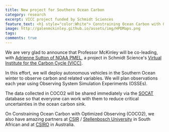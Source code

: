 ```yaml
---
title: New project for Southern Ocean Carbon
category: research
excerpt: VICC project funded by Schmidt Sciences
feature_text: <h1 style="color:White"> Constraining Ocean Carbon with Optimized Observing (COCO2) </h1>
image: http://galenmckinley.github.io/assets/img/HPDMaps.png
tags: 
comments: true
---
```


We are very glad to announce that Professor McKinley will be co-leading, with [Adrienne Sutton of NOAA PMEL](https://www.pmel.noaa.gov/co2/story/Adrienne+J.+Sutton,+Ph.D.), a project in Schmidt Science's [Virtual Institute for the Carbon Cycle (VICC)](https://www.schmidtsciences.org/vicc/).

In this effort, we will deploy autonomous vehicles in the Southern Ocean winter to observe carbon and related variables. We will plan observations each year using Observing System Simulation Experiments (OSSEs). 

The data collected in COCO2 will be shared immediately via the [SOCAT](www.socat.info) database so that everyone can work with them to reduce critical uncertainties in the ocean carbon sink. 

On Constraining Ocean Carbon with Optimized Observing (COCO2), we also have amazing partners at [CSIR](https://www.csir.co.za) / [Stellenbosch University](https://www.sun.ac.za/english) in South African and at [CSIRO](https://research.csiro.au) in Australia. 


